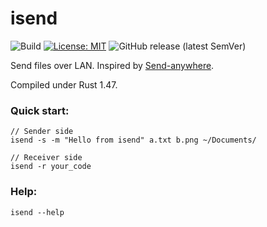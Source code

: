 # isend

![Build](https://github.com/machengim/isend/workflows/Build/badge.svg) [![License: MIT](https://img.shields.io/badge/License-MIT-yellow.svg)](https://github.com/machengim/isend/blob/master/LICENSE-MIT) ![GitHub release (latest SemVer)](https://img.shields.io/github/v/release/machengim/isend)



Send files over LAN. Inspired by [Send-anywhere](https://send-anywhere.com/#transfer).

Compiled under Rust 1.47.

### Quick start:
    // Sender side
    isend -s -m "Hello from isend" a.txt b.png ~/Documents/

    // Receiver side
    isend -r your_code

### Help:

    isend --help

